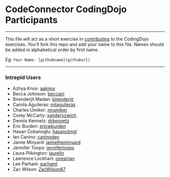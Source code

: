 # CodeConnector CodingDojo Participants
---

This file will act as a short exercise in [contributing](https://guides.github.com/activities/forking/) to the CodingDojo exercises.  You'll fork this repo and add your name to this file. Names should be added in alphabetical order by first name.

Eg: `Your Name: [githubname](githuburl)`

---


### Intrepid Users

+ Azhya Knox: [aaknox](https://github.com/aaknox)
+ Becca Johnson: [beccani](http://github.com/beccani)
+ Birenderjit Madan: [birenderjit](https://github.com/birenderjit)
+ Camila Aguileras: [milaguileras](https://github.com/milaguileras)
+ Charles Umiker: [mrumiker](https://github.com/mrumiker)
+ Corey McCarty: [xanderyzwich](https://github.com/xanderyzwich)
+ Dennis Kennetz: [drkennetz](https://github.com/drkennetz)
+ Eric Burden: [ericwburden](https://github.com/ericwburden)
+ Hasan Cobanoglu: [hasancbngl](https://github.com/hasancbngl)
+ Ian Canino: [caninodev](https://github.com/caninodev)
+ Jamie Minyard: [jamietheminyard](https://github.com/jamietheminyard)
+ Jennifer Toops: [jennifertoops](https://github.com/jennifertoops)
+ Laura Pilkington: [laurelin](https://github.com/Laurelin)
+ Lawrence Lockhart: [onesirian](https://github.com/onesirian)
+ Lee Parham: [parhaml](https://github.com/parhaml)
+ Zac Wilson: [ZacWilson87](https://github.com/ZacWilson87)

